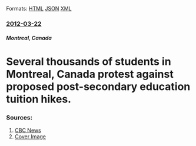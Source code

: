 
Formats: [HTML](/news/2012/03/22/several-thousands-of-students-in-montreal-canada-protest-against-proposed-post-secondary-education-tuition-hikes.html)  [JSON](/news/2012/03/22/several-thousands-of-students-in-montreal-canada-protest-against-proposed-post-secondary-education-tuition-hikes.json)  [XML](/news/2012/03/22/several-thousands-of-students-in-montreal-canada-protest-against-proposed-post-secondary-education-tuition-hikes.xml)  

### [2012-03-22](/news/2012/03/22/index.md)

##### Montreal, Canada
# Several thousands of students in Montreal, Canada protest against proposed post-secondary education tuition hikes. 




### Sources:

1. [CBC News](http://www.cbc.ca/news/canada/montreal/story/2012/03/22/montreal-student-protests.html)
1. [Cover Image](https://i.cbc.ca/1.1922645.1381033765!/httpImage/image.jpg_gen/derivatives/16x9_1180/hi-protest-22-new-again.jpg)

